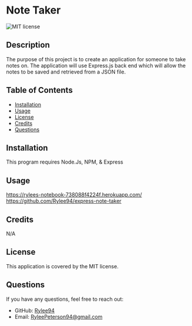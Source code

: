 # Note Taker

![MIT license](https://img.shields.io/badge/License-MIT-blue.svg)

## Description

The purpose of this project is to create an application for someone to take notes on. The application will use Express.js back end which will allow the notes to be saved and retrieved from a JSON file.

## Table of Contents

- [Installation](#installation)
- [Usage](#usage)
- [License](#license)
- [Credits](#credits)
- [Questions](#questions)

## Installation

This program requires Node.Js, NPM, & Express

## Usage
https://rylees-notebook-738088f4224f.herokuapp.com/
https://github.com/Rylee94/express-note-taker

## Credits

N/A

## License

This application is covered by the MIT license.

## Questions

If you have any questions, feel free to reach out:

- GitHub: [Rylee94](https://github.com/Rylee94)
- Email: RyleePeterson94@gmail.com

